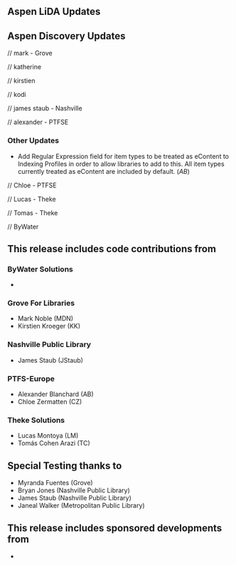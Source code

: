 ## Aspen LiDA Updates

## Aspen Discovery Updates
// mark - Grove

// katherine

// kirstien

// kodi

// james staub - Nashville

// alexander - PTFSE
### Other Updates
- Add Regular Expression field for item types to be treated as eContent to Indexing Profiles in order to allow libraries to add to this. All item types currently treated as eContent are included by default. (*AB*)

// Chloe - PTFSE

// Lucas - Theke

// Tomas - Theke

// ByWater

## This release includes code contributions from
### ByWater Solutions
  -

### Grove For Libraries
  - Mark Noble (MDN)
  - Kirstien Kroeger (KK)

### Nashville Public Library
  - James Staub (JStaub)

### PTFS-Europe
  - Alexander Blanchard (AB)
  - Chloe Zermatten (CZ)

### Theke Solutions
  - Lucas Montoya (LM)
  - Tomás Cohen Arazi (TC)

## Special Testing thanks to
- Myranda Fuentes (Grove)
- Bryan Jones (Nashville Public Library)
- James Staub (Nashville Public Library)
- Janeal Walker (Metropolitan Public Library)

## This release includes sponsored developments from
-
